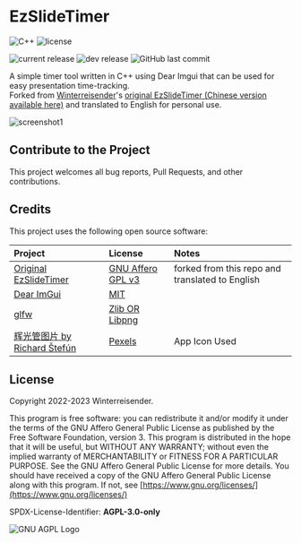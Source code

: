 # EzSlideTimer

![C++](https://img.shields.io/badge/C%2B%2B-00599C?logo=cplusplus&logoColor=white)
![license](https://img.shields.io/github/license/Winterreisender/EzPptTimer?color=663366)

![current release](https://img.shields.io/github/v/release/Winterreisender/EzPptTimer?label=current)
![dev release](https://img.shields.io/github/v/release/Winterreisender/EzPptTimer?label=dev&include_prereleases)
![GitHub last commit](https://img.shields.io/github/last-commit/Winterreisender/EzPptTimer)

A simple timer tool written in C++ using Dear Imgui that can be used for easy presentation time-tracking.  
Forked from [Winterreisender](https://github.com/Winterreisender/)'s [original EzSlideTimer (Chinese version available here)](https://github.com/Winterreisender/EzSlideTimer) and translated to English for personal use. 

![screenshot1](screenshot.webp)

## Contribute to the Project

This project welcomes all bug reports, Pull Requests, and other contributions.

## Credits

This project uses the following open source software:

| Project | License | Notes |
| :-- | :-- | :-- |
| [Original EzSlideTimer](https://github.com/Winterreisender/EzSlideTimer) | [GNU Affero GPL v3](https://github.com/poa00/EzSlideTimer?tab=License-1-ov-file) | forked from this repo and translated to English|
| [Dear ImGui](https://github.com/ocornut/imgui)  | [MIT](https://mit-license.org/) | |
| [glfw](https://www.glfw.org/) | [Zlib OR Libpng](https://www.glfw.org/license) | |
| [辉光管图片 by Richard Štefún](https://www.pexels.com/photo/2024-alarm-clock-arduino-clock-1069690/) | [Pexels](https://www.pexels.com/license/)  | App Icon Used |

<!--
Dependencies:

- Mingw-w64
- Msys2
- Clangd
- UPX
-->

## License

Copyright 2022-2023 Winterreisender.

This program is free software: you can redistribute it and/or modify it under the terms of the GNU Affero General Public License as published by the Free Software Foundation, version 3.
This program is distributed in the hope that it will be useful, but WITHOUT ANY WARRANTY; without even the implied warranty of MERCHANTABILITY or FITNESS FOR A PARTICULAR PURPOSE. See the GNU Affero General Public License for more details.
You should have received a copy of the GNU Affero General Public License along with this program. If not, see [https://www.gnu.org/licenses/](https://www.gnu.org/licenses/)

SPDX-License-Identifier: **AGPL-3.0-only**

![GNU AGPL Logo](https://www.gnu.org/graphics/agplv3-155x51.png)
